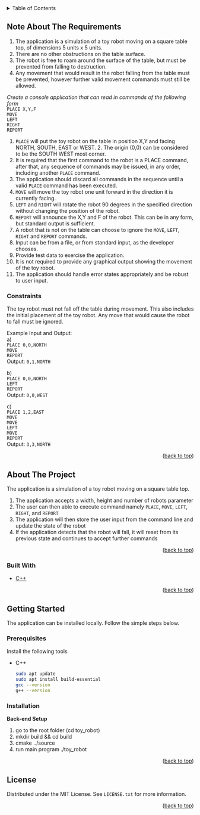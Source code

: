 <!-- TABLE OF CONTENTS -->
<details>
  <summary>Table of Contents</summary>
  <ol>
      <li>
      <a href="#note-about-the-requirements">Note About The Requirements</a>
    </li>
    <li>
      <a href="#about-the-project">About The Project</a>
      <ul>
        <li><a href="#built-with">Built With</a></li>
      </ul>
    </li>
    <li>
      <a href="#getting-started">Getting Started</a>
      <ul>
        <li><a href="#prerequisites">Prerequisites</a></li>
        <li><a href="#installation">Installation</a></li>
      </ul>
    </li>
    <li><a href="#license">License</a></li>
  </ol>
</details>

<!-- NOTE ABOUT THE REQUIREMENTS-->
## Note About The Requirements
1. The application is a simulation of a toy robot moving on a square table top, of dimensions 5 units x 5 units.
2. There are no other obstructions on the table surface. 
3. The robot is free to roam around the surface of the table, but must be prevented from falling to destruction. 
4. Any movement that would result in the robot falling from the table must be prevented, however further valid movement commands must still be allowed.

*Create a console application that can read in commands of the following form*  
`PLACE X,Y,F`  
`MOVE`  
`LEFT`  
`RIGHT`  
`REPORT`  

1. `PLACE` will put the toy robot on the table in position X,Y and facing NORTH, SOUTH, EAST or WEST. 2. The origin (0,0) can be considered to be the SOUTH WEST most corner. 
3. It is required that the first command to the robot is a PLACE command, after that, any sequence of commands may be issued, in any order, including another `PLACE` command. 
4. The application should discard all commands in the sequence until a valid `PLACE` command has been executed.
5. `MOVE` will move the toy robot one unit forward in the direction it is currently facing.
6. `LEFT` and `RIGHT` will rotate the robot 90 degrees in the specified direction without changing the position of the robot.
7. `REPORT` will announce the X,Y and F of the robot. This can be in any form, but standard output is sufficient.
8. A robot that is not on the table can choose to ignore the `MOVE`, `LEFT`, `RIGHT` and `REPORT` commands.
9. Input can be from a file, or from standard input, as the developer chooses.
10. Provide test data to exercise the application.
11. It is not required to provide any graphical output showing the movement of the toy robot.
12. The application should handle error states appropriately and be robust to user input.

### Constraints
The toy robot must not fall off the table during movement. This also includes the initial placement of the toy robot. Any move that would cause the robot to fall must be ignored.

Example Input and Output:  
a)  
`PLACE 0,0,NORTH`  
`MOVE`  
`REPORT`  
Output: `0,1,NORTH`  

b)  
`PLACE 0,0,NORTH`  
`LEFT`  
`REPORT`  
Output: `0,0,WEST`  

c)  
`PLACE 1,2,EAST`  
`MOVE`  
`MOVE`  
`LEFT`  
`MOVE`  
`REPORT`  
Output: `3,3,NORTH`

<p align="right">(<a href="#top">back to top</a>)</p>

<!-- ABOUT THE PROJECT -->
## About The Project

The application is a simulation of a toy robot moving on a square table top.
1. The application accepts a width, height and number of robots parameter
2. The user can then able to execute command namely `PLACE`, `MOVE`, `LEFT`, `RIGHT`, and `REPORT`
3. The application will then store the user input from the command line and update the state
of the robot
4. If the application detects that the robot will fall, it will reset from its previous state and continues to accept further commands

<p align="right">(<a href="#top">back to top</a>)</p>

### Built With

* [C++](https://isocpp.org/)

<p align="right">(<a href="#top">back to top</a>)</p>

<!-- GETTING STARTED -->
## Getting Started

The application can be installed locally. Follow the simple steps below.

### Prerequisites

Install the following tools
* C++
  ```sh
  sudo apt update
  sudo apt install build-essential
  gcc --version
  g++ --version
  ```

### Installation

**Back-end Setup**
1. go to the root folder (cd toy_robot)
2. mkdir build && cd build
3. cmake ../source
2. run main program ./toy_robot

<p align="right">(<a href="#top">back to top</a>)</p>

<!-- LICENSE -->
## License

Distributed under the MIT License. See `LICENSE.txt` for more information.

<p align="right">(<a href="#top">back to top</a>)</p>
